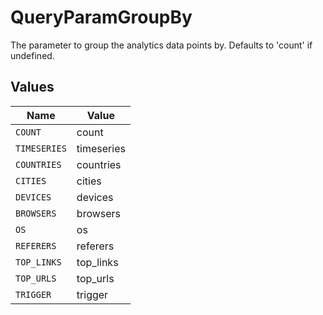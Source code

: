 # QueryParamGroupBy

The parameter to group the analytics data points by. Defaults to 'count' if undefined.


## Values

| Name         | Value        |
| ------------ | ------------ |
| `COUNT`      | count        |
| `TIMESERIES` | timeseries   |
| `COUNTRIES`  | countries    |
| `CITIES`     | cities       |
| `DEVICES`    | devices      |
| `BROWSERS`   | browsers     |
| `OS`         | os           |
| `REFERERS`   | referers     |
| `TOP_LINKS`  | top_links    |
| `TOP_URLS`   | top_urls     |
| `TRIGGER`    | trigger      |